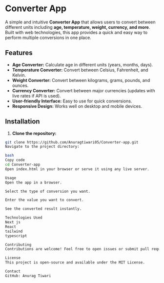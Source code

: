 # Converter App

A simple and intuitive **Converter App** that allows users to convert between different units including **age, temperature, weight, currency, and more**. Built with web technologies, this app provides a quick and easy way to perform multiple conversions in one place.

## Features

- **Age Converter:** Calculate age in different units (years, months, days).  
- **Temperature Converter:** Convert between Celsius, Fahrenheit, and Kelvin.  
- **Weight Converter:** Convert between kilograms, grams, pounds, and ounces.  
- **Currency Converter:** Convert between major currencies (updates with live rates if API is used).  
- **User-friendly Interface:** Easy to use for quick conversions.  
- **Responsive Design:** Works well on desktop and mobile devices.

 

## Installation

1. **Clone the repository:**

```bash
git clone https://github.com/Anuragtiwari05/Converter-app.git
Navigate to the project directory:

bash
Copy code
cd Converter-app
Open index.html in your browser or serve it using any live server.

Usage
Open the app in a browser.

Select the type of conversion you want.

Enter the value you want to convert.

See the converted result instantly.

Technologies Used
Next js
React
tailwind
typescript

Contributing
Contributions are welcome! Feel free to open issues or submit pull requests to enhance the app.

License
This project is open-source and available under the MIT License.

Contact
GitHub: Anurag Tiwari
